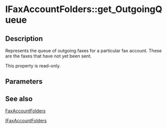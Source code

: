 # IFaxAccountFolders::get_OutgoingQueue

## Description

Represents the queue of outgoing faxes for a particular fax account. These are the faxes that have not yet been sent.

This property is read-only.

## Parameters

## See also

[FaxAccountFolders](https://learn.microsoft.com/previous-versions/windows/desktop/fax/-mfax-faxaccountfolders)

[IFaxAccountFolders](https://learn.microsoft.com/previous-versions/windows/desktop/api/faxcomex/nn-faxcomex-ifaxaccountfolders)